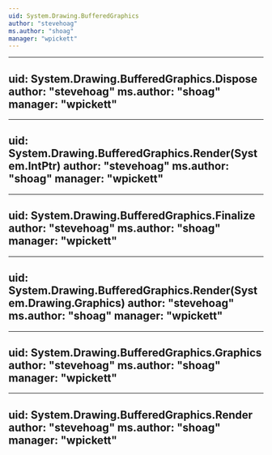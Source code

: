 ```yaml
---
uid: System.Drawing.BufferedGraphics
author: "stevehoag"
ms.author: "shoag"
manager: "wpickett"
---
```


---
uid: System.Drawing.BufferedGraphics.Dispose
author: "stevehoag"
ms.author: "shoag"
manager: "wpickett"
---

---
uid: System.Drawing.BufferedGraphics.Render(System.IntPtr)
author: "stevehoag"
ms.author: "shoag"
manager: "wpickett"
---

---
uid: System.Drawing.BufferedGraphics.Finalize
author: "stevehoag"
ms.author: "shoag"
manager: "wpickett"
---

---
uid: System.Drawing.BufferedGraphics.Render(System.Drawing.Graphics)
author: "stevehoag"
ms.author: "shoag"
manager: "wpickett"
---

---
uid: System.Drawing.BufferedGraphics.Graphics
author: "stevehoag"
ms.author: "shoag"
manager: "wpickett"
---

---
uid: System.Drawing.BufferedGraphics.Render
author: "stevehoag"
ms.author: "shoag"
manager: "wpickett"
---
